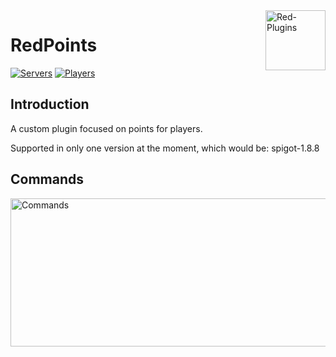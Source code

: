 <img src="https://avatars2.githubusercontent.com/u/63077065?s=400&u=738f37e1c06c85fa9dafe798c2f23123fea0ed89&v=4" alt="Red-Plugins" title="Red-Plugins" align="right" height="96" width="96"/>

# RedPoints

[![Servers](https://img.shields.io/bstats/servers/7513)]()
[![Players](https://img.shields.io/bstats/players/7513)]()

## Introduction

A custom plugin focused on points for players.

Supported in only one version at the moment, which would be: spigot-1.8.8

## Commands

<img src="https://raw.githubusercontent.com/Red-Plugins/RedPoints/master/assets/commands.png" alt="Commands" title="Commands" align="center" height="237" width="892"/>



